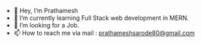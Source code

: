 - 👋 Hey, I’m Prathamesh
- 🌱 I’m currently learning Full Stack web development in MERN.
- 💞️ I’m looking for a Job.
- 📫 How to reach me via mail : prathameshsarode80@gmail.com

<!---
prathu0603/prathu0603 is a ✨ special ✨ repository because its `README.md` (this file) appears on your GitHub profile.
You can click the Preview link to take a look at your changes.
--->
